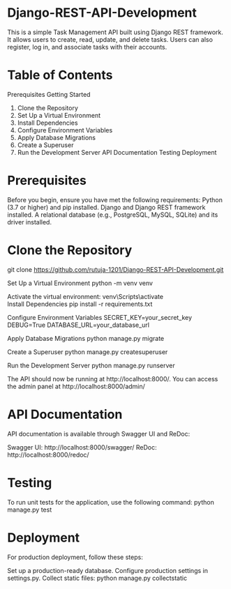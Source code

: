 # Django-REST-API-Development

This is a simple Task Management API built using Django REST framework. It allows users to create, read, update, and delete tasks. Users can also register, log in, and associate tasks with their accounts.
# Table of Contents
Prerequisites
Getting Started
1. Clone the Repository
2. Set Up a Virtual Environment
3. Install Dependencies
4. Configure Environment Variables
5. Apply Database Migrations
6. Create a Superuser
7. Run the Development Server
API Documentation
Testing
Deployment


# Prerequisites
Before you begin, ensure you have met the following requirements:
Python (3.7 or higher) and pip installed.
Django and Django REST framework installed.
A relational database (e.g., PostgreSQL, MySQL, SQLite) and its driver installed.

# Clone the Repository
git clone https://github.com/rutuja-1201/Django-REST-API-Development.git

Set Up a Virtual Environment
python -m venv venv

Activate the virtual environment:
venv\Scripts\activate
\
Install Dependencies
pip install -r requirements.txt

Configure Environment Variables
SECRET_KEY=your_secret_key
DEBUG=True
DATABASE_URL=your_database_url

Apply Database Migrations
python manage.py migrate


Create a Superuser
python manage.py createsuperuser

Run the Development Server
python manage.py runserver

The API should now be running at http://localhost:8000/. You can access the admin panel at http://localhost:8000/admin/


# API Documentation
API documentation is available through Swagger UI and ReDoc:

Swagger UI: http://localhost:8000/swagger/
ReDoc: http://localhost:8000/redoc/


# Testing
To run unit tests for the application, use the following command:
python manage.py test

# Deployment
For production deployment, follow these steps:

Set up a production-ready database.
Configure production settings in settings.py.
Collect static files:
python manage.py collectstatic






